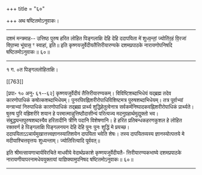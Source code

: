+++
title = "६०"

+++
अथ षष्टितमोऽनुवाकः।
________________________

दशमं मन्त्रमाह--
उत्तिष्ठ पुरुष हरित लोहित पिङ्गलाक्षि देहि देहि ददापयिता
मे॑ शुध्य॒न्तां॒ ज्योति॑र॒हं वि॒रजा॑ विपा॒प्मा भू॑यास॒ ꣳ स्वाहा॑, इति॥
इति कृष्णयजुर्वेदीयतैत्तिरीयारण्यके दशमप्रपाठके नारायणोपनिषदि षष्टितमोऽनुवाकः॥ ६०॥
_____________________________________________________
१ ग. ०त पिङ्गललोहिताक्षि।

[[763]]

[प्रपा॰ १० अनु॰ ६१--६२] कृष्णयजुर्वेदीयं तैत्तिरीयारण्यकम्।
विविष्टिशब्दाभिधेयं यद्ब्रह्म तदेव कारणोपाधिकं कषोत्कशब्दाभिधेयम्।
पुनरपिवह्निशरीरोपाधिविशिष्टमत्र पुरुषशब्दाभिधेयम्। तत्र पूर्वाभ्यां मन्त्राभ्यां निरुपाधिकं कारणोपाधिकं तद्ब्रह्म प्रार्थ्य शुद्धिहेतुत्वेनात्र सर्वकर्मनिष्पादकवह्निशरीरोपाधिकं प्रार्थ्यते। षुरुष पुरि वह्रिशरीरे शयान हे परमात्मान्नुत्तिष्ठौदासीन्यं परित्यज्य मदनुग्रहार्थमुद्युक्तो भव। संबुद्ध्यन्तपुरुषशब्दस्यैव हरितादीनि त्रीणि पदानि विशेषणानि। हे हरित प्रतिबन्धकहरणकुशल हे लोहित रक्तवर्ण हे पिङ्गलाक्षि पिङ्गलनयन देहि देहि पुनः पुनः शुद्धिं मे प्रयच्छ। ददापयिताऽऽचार्यमुखात्तत्त्वज्ञानस्यातिशयेन दापयिता भवेति शेषः। तस्य दापयितव्यस्य ज्ञानस्योत्पत्तये मे मदीयाश्चित्तवृत्तयः शुध्यन्ताम्। ज्योतिरित्यादि पूर्ववत्॥

इति श्रीमत्सायणाचार्यविरचिते माधवीये वेदार्थप्रकाशे कृष्णयजुर्वेदीयतै-
त्तिरीयारण्यकभाष्ये दशमप्रपाठके नारायणीयापरनामधेययुक्तायां
याज्ञिक्यामुपनिषद षष्टितमोऽनुवाकः॥ ६०॥
________________________
